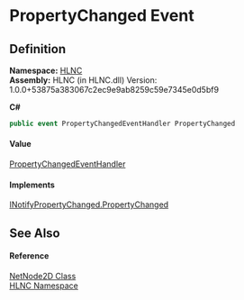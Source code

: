 # PropertyChanged Event




## Definition
**Namespace:** <a href="N_HLNC">HLNC</a>  
**Assembly:** HLNC (in HLNC.dll) Version: 1.0.0+53875a383067c2ec9e9ab8259c59e7345e0d5bf9

**C#**
``` C#
public event PropertyChangedEventHandler PropertyChanged
```



#### Value
<a href="https://learn.microsoft.com/dotnet/api/system.componentmodel.propertychangedeventhandler" target="_blank" rel="noopener noreferrer">PropertyChangedEventHandler</a>

#### Implements
<a href="https://learn.microsoft.com/dotnet/api/system.componentmodel.inotifypropertychanged.propertychanged" target="_blank" rel="noopener noreferrer">INotifyPropertyChanged.PropertyChanged</a>  


## See Also


#### Reference
<a href="T_HLNC_NetNode2D">NetNode2D Class</a>  
<a href="N_HLNC">HLNC Namespace</a>  
